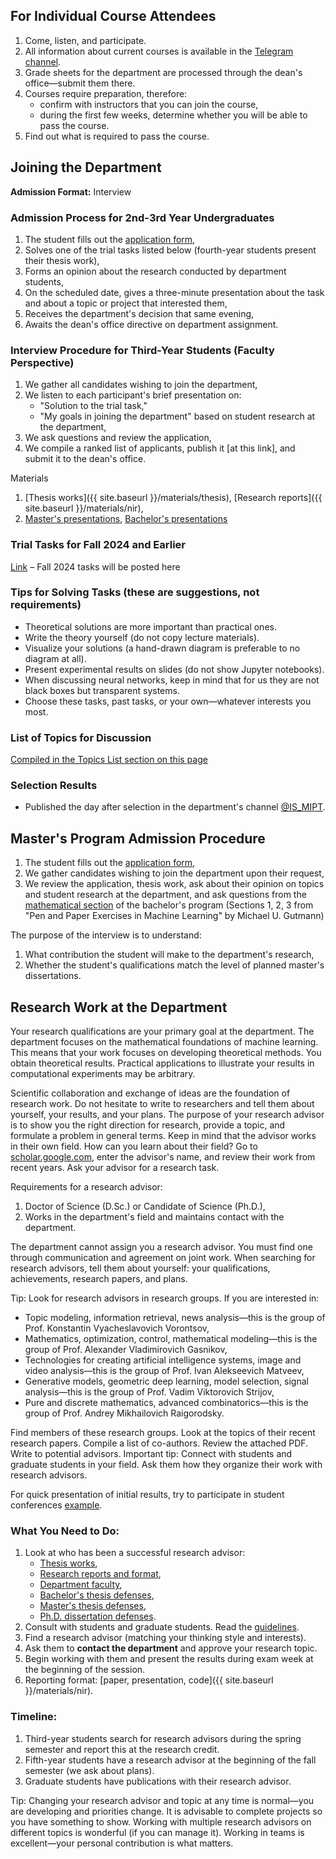 ## For Individual Course Attendees

1. Come, listen, and participate.
2. All information about current courses is available in the [Telegram channel](https://t.me/IS_MIPT).
3. Grade sheets for the department are processed through the dean's office—submit them there.
4. Courses require preparation, therefore:
   - confirm with instructors that you can join the course,
   - during the first few weeks, determine whether you will be able to pass the course.
5. Find out what is required to pass the course.

## Joining the Department

**Admission Format:** Interview

### Admission Process for 2nd-3rd Year Undergraduates

1. The student fills out the [application form](http://bit.ly/1lFrFha),
2. Solves one of the trial tasks listed below (fourth-year students present their thesis work),
3. Forms an opinion about the research conducted by department students,
4. On the scheduled date, gives a three-minute presentation about the task and about a topic or project that interested them,
5. Receives the department's decision that same evening,
6. Awaits the dean's office directive on department assignment.

### Interview Procedure for Third-Year Students (Faculty Perspective)

1. We gather all candidates wishing to join the department,
2. We listen to each participant's brief presentation on:
   - "Solution to the trial task,"
   - "My goals in joining the department" based on student research at the department,
3. We ask questions and review the application,
4. We compile a ranked list of applicants, publish it [at this link], and submit it to the dean's office.

Materials

1. [Thesis works]({{ site.baseurl }}/materials/thesis), [Research reports]({{ site.baseurl }}/materials/nir),
2. [Master's presentations](https://www.youtube.com/watch?v=f4C9U59krTE&t=39s), [Bachelor's presentations](https://www.youtube.com/watch?v=mmAacGSUvPQ)

### Trial Tasks for Fall 2024 and Earlier

[Link](http://www.machinelearning.ru/wiki/index.php?title=%D0%9F%D1%80%D0%BE%D0%B1%D0%BD%D1%8B%D0%B5_%D0%B7%D0%B0%D0%B4%D0%B0%D1%87%D0%B8) – Fall 2024 tasks will be posted here

### Tips for Solving Tasks (these are suggestions, not requirements)

- Theoretical solutions are more important than practical ones.
- Write the theory yourself (do not copy lecture materials).
- Visualize your solutions (a hand-drawn diagram is preferable to no diagram at all).
- Present experimental results on slides (do not show Jupyter notebooks).
- When discussing neural networks, keep in mind that for us they are not black boxes but transparent systems.
- Choose these tasks, past tasks, or your own—whatever interests you most.

### List of Topics for Discussion

[Compiled in the Topics List section on this page](http://www.machinelearning.ru/wiki/index.php?title=%D0%98%D0%BD%D1%82%D0%B5%D0%BB%D0%BB%D0%B5%D0%BA%D1%82%D1%83%D0%B0%D0%BB%D1%8C%D0%BD%D1%8B%D0%B5_%D1%81%D0%B8%D1%81%D1%82%D0%B5%D0%BC%D1%8B_%28%D0%BA%D0%B0%D1%84%D0%B5%D0%B4%D1%80%D0%B0_%D0%9C%D0%A4%D0%A2%D0%98%29/%D0%9F%D1%80%D0%B8%D0%B5%D0%BC_%D1%81%D1%82%D1%83%D0%B4%D0%B5%D0%BD%D1%82%D0%BE%D0%B2#.D0.A1.D0.BF.D0.B8.D1.81.D0.BE.D0.BA_.D1.82.D0.B5.D0.BC_.D0.B4.D0.BB.D1.8F_.D0.BA.D1.80.D0.B0.D1.82.D0.BA.D0.B8.D1.85_.D0.B4.D0.BE.D0.BA.D0.BB.D0.B0.D0.B4.D0.BE.D0.B2)

### Selection Results

- Published the day after selection in the department's channel [@IS_MIPT](https://t.me/IS_MIPT).

## Master's Program Admission Procedure

1. The student fills out the [application form](http://bit.ly/1lFrFha),
2. We gather candidates wishing to join the department upon their request,
3. We review the application, thesis work, ask about their opinion on topics and student research at the department, and ask questions from the [mathematical section](https://arxiv.org/abs/2206.13446) of the bachelor's program (Sections 1, 2, 3 from "Pen and Paper Exercises in Machine Learning" by Michael U. Gutmann)

The purpose of the interview is to understand:

1. What contribution the student will make to the department's research,
2. Whether the student's qualifications match the level of planned master's dissertations.

## Research Work at the Department

Your research qualifications are your primary goal at the department. The department focuses on the mathematical foundations of machine learning. This means that your work focuses on developing theoretical methods. You obtain theoretical results. Practical applications to illustrate your results in computational experiments may be arbitrary.

Scientific collaboration and exchange of ideas are the foundation of research work. Do not hesitate to write to researchers and tell them about yourself, your results, and your plans. The purpose of your research advisor is to show you the right direction for research, provide a topic, and formulate a problem in general terms. Keep in mind that the advisor works in their own field. How can you learn about their field? Go to [scholar.google.com](https://scholar.google.com/scholar?q=Vadim+Strijov&hl=en&as_sdt=0%2C5&as_ylo=2022&as_yhi=2019), enter the advisor's name, and review their work from recent years. Ask your advisor for a research task.

Requirements for a research advisor:

1. Doctor of Science (D.Sc.) or Candidate of Science (Ph.D.),
2. Works in the department's field and maintains contact with the department.

The department cannot assign you a research advisor. You must find one through communication and agreement on joint work. When searching for research advisors, tell them about yourself: your qualifications, achievements, research papers, and plans.

Tip: Look for research advisors in research groups. If you are interested in:

- Topic modeling, information retrieval, news analysis—this is the group of Prof. Konstantin Vyacheslavovich Vorontsov,
- Mathematics, optimization, control, mathematical modeling—this is the group of Prof. Alexander Vladimirovich Gasnikov,
- Technologies for creating artificial intelligence systems, image and video analysis—this is the group of Prof. Ivan Alekseevich Matveev,
- Generative models, geometric deep learning, model selection, signal analysis—this is the group of Prof. Vadim Viktorovich Strijov,
- Pure and discrete mathematics, advanced combinatorics—this is the group of Prof. Andrey Mikhailovich Raigorodsky.

Find members of these research groups. Look at the topics of their recent research papers. Compile a list of co-authors. Review the attached PDF. Write to potential advisors. Important tip: Connect with students and graduate students in your field. Ask them how they organize their work with research advisors.

For quick presentation of initial results, try to participate in student conferences [example](https://conf.mipt.ru).

### What You Need to Do:

1. Look at who has been a successful research advisor:
   - [Thesis works](http://www.machinelearning.ru/wiki/index.php?title=%D0%98%D0%BD%D1%82%D0%B5%D0%BB%D0%BB%D0%B5%D0%BA%D1%82%D1%83%D0%B0%D0%BB%D1%8C%D0%BD%D1%8B%D0%B5_%D1%81%D0%B8%D1%81%D1%82%D0%B5%D0%BC%D1%8B_%28%D0%BA%D0%B0%D1%84%D0%B5%D0%B4%D1%80%D0%B0_%D0%9C%D0%A4%D0%A2%D0%98%29/%D0%A1%D1%82%D1%83%D0%B4%D0%B5%D0%BD%D1%82%D1%8B),
   - [Research reports and format](http://www.machinelearning.ru/wiki/index.php?title=%D0%98%D0%BD%D1%82%D0%B5%D0%BB%D0%BB%D0%B5%D0%BA%D1%82%D1%83%D0%B0%D0%BB%D1%8C%D0%BD%D1%8B%D0%B5_%D1%81%D0%B8%D1%81%D1%82%D0%B5%D0%BC%D1%8B_%28%D0%BA%D0%B0%D1%84%D0%B5%D0%B4%D1%80%D0%B0_%D0%9C%D0%A4%D0%A2%D0%98%29/%D0%9E%D1%82%D1%87%D0%B5%D1%82%D1%8B_%D0%9D%D0%98%D0%A0),
   - [Department faculty](http://is-mipt.site),
   - [Bachelor's thesis defenses](https://www.youtube.com/watch?v=mmAacGSUvPQ),
   - [Master's thesis defenses](https://www.youtube.com/watch?v=f4C9U59krTE),
   - [Ph.D. dissertation defenses](https://www.youtube.com/playlist?list=PLk4h7dmY2eYGO1lczVHclXnv0f-CvUkXO).
2. Consult with students and graduate students. Read the [guidelines](http://www.machinelearning.ru/wiki/index.php?title=%D0%9D%D0%B0%D1%83%D1%87%D0%BD%D0%BE-%D0%B8%D1%81%D1%81%D0%BB%D0%B5%D0%B4%D0%BE%D0%B2%D0%B0%D1%82%D0%B5%D0%BB%D1%8C%D1%81%D0%BA%D0%B0%D1%8F_%D1%80%D0%B0%D0%B1%D0%BE%D1%82%D0%B0_%28%D1%80%D0%B5%D0%BA%D0%BE%D0%BC%D0%B5%D0%BD%D0%B4%D0%B0%D1%86%D0%B8%D0%B8%29).
3. Find a research advisor (matching your thinking style and interests).
4. Ask them to **contact the department** and approve your research topic.
5. Begin working with them and present the results during exam week at the beginning of the session.
6. Reporting format: [paper, presentation, code]({{ site.baseurl }}/materials/nir).

### Timeline:

1. Third-year students search for research advisors during the spring semester and report this at the research credit.
2. Fifth-year students have a research advisor at the beginning of the fall semester (we ask about plans).
3. Graduate students have publications with their research advisor.

Tip: Changing your research advisor and topic at any time is normal—you are developing and priorities change. It is advisable to complete projects so you have something to show. Working with multiple research advisors on different topics is wonderful (if you can manage it). Working in teams is excellent—your personal contribution is what matters.

